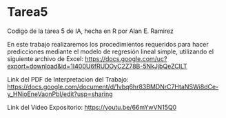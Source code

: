 # Tarea5
Codigo de la tarea 5 de IA, hecha en R por Alan E. Ramirez

En este trabajo realizaremos los procedimientos requeridos para hacer predicciones mediante el modelo de regresión lineal simple, utilizando el siguiente archivo de Excel:
https://docs.google.com/uc?export=download&id=1I400U6fRUDOyC2Z78B-5NkJjbQeZClLT

Link del PDF de Interpretacion del Trabajo: https://docs.google.com/document/d/1vbq6hr83BMDNrC7HtaNSWi8dCe-y_HNioEneVaonPbI/edit?usp=sharing

Link del Video Expositorio: https://youtu.be/66mYwVN15Q0
